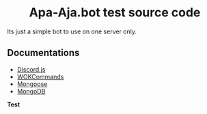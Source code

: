 <h1 align="center">Apa-Aja.bot test source code</h1>
Its just a simple bot to use on one server only.

## Documentations
 - [Discord.js](https://discord.js.org/#/)
 - [WOKCommands](https://docs.wornoffkeys.com/)
 - [Mongoose](https://mongoosejs.com/docs/guide.html)
 - [MongoDB](https://www.mongodb.com/)

**Test**